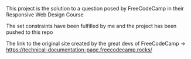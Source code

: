 This project is the solution to a question posed by FreeCodeCamp in their Responsive Web Design Course

The set constraints have been fulfilled by me and the project has been pushed to this repo

The link to the original site created by the great devs of FreeCodeCamp -> https://technical-documentation-page.freecodecamp.rocks/

